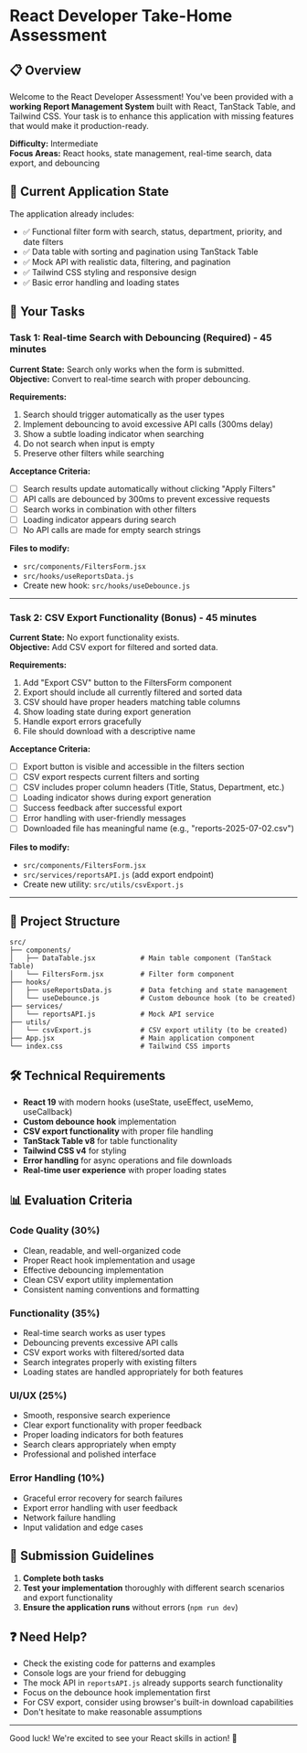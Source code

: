 # React Developer Take-Home Assessment

## 📋 Overview

Welcome to the React Developer Assessment! You've been provided with a **working Report Management System** built with React, TanStack Table, and Tailwind CSS. Your task is to enhance this application with missing features that would make it production-ready.

**Difficulty:** Intermediate  
**Focus Areas:** React hooks, state management, real-time search, data export, and debouncing

## 🎯 Current Application State

The application already includes:
- ✅ Functional filter form with search, status, department, priority, and date filters
- ✅ Data table with sorting and pagination using TanStack Table
- ✅ Mock API with realistic data, filtering, and pagination
- ✅ Tailwind CSS styling and responsive design
- ✅ Basic error handling and loading states

## 🚀 Your Tasks

### **Task 1: Real-time Search with Debouncing (Required) - 45 minutes**

**Current State:** Search only works when the form is submitted.  
**Objective:** Convert to real-time search with proper debouncing.

**Requirements:**
1. Search should trigger automatically as the user types
2. Implement debouncing to avoid excessive API calls (300ms delay)
3. Show a subtle loading indicator when searching
4. Do not search when input is empty
5. Preserve other filters while searching

**Acceptance Criteria:**
- [ ] Search results update automatically without clicking "Apply Filters"
- [ ] API calls are debounced by 300ms to prevent excessive requests
- [ ] Search works in combination with other filters
- [ ] Loading indicator appears during search
- [ ] No API calls are made for empty search strings

**Files to modify:**
- `src/components/FiltersForm.jsx`
- `src/hooks/useReportsData.js`
- Create new hook: `src/hooks/useDebounce.js`

---

### **Task 2: CSV Export Functionality (Bonus) - 45 minutes**

**Current State:** No export functionality exists.  
**Objective:** Add CSV export for filtered and sorted data.

**Requirements:**
1. Add "Export CSV" button to the FiltersForm component
2. Export should include all currently filtered and sorted data
3. CSV should have proper headers matching table columns
4. Show loading state during export generation
5. Handle export errors gracefully
6. File should download with a descriptive name

**Acceptance Criteria:**
- [ ] Export button is visible and accessible in the filters section
- [ ] CSV export respects current filters and sorting
- [ ] CSV includes proper column headers (Title, Status, Department, etc.)
- [ ] Loading indicator shows during export generation
- [ ] Success feedback after successful export
- [ ] Error handling with user-friendly messages
- [ ] Downloaded file has meaningful name (e.g., "reports-2025-07-02.csv")

**Files to modify:**
- `src/components/FiltersForm.jsx`
- `src/services/reportsAPI.js` (add export endpoint)
- Create new utility: `src/utils/csvExport.js`

---

## 📁 Project Structure

```
src/
├── components/
│   ├── DataTable.jsx           # Main table component (TanStack Table)
│   └── FiltersForm.jsx         # Filter form component
├── hooks/
│   ├── useReportsData.js       # Data fetching and state management
│   └── useDebounce.js          # Custom debounce hook (to be created)
├── services/
│   └── reportsAPI.js           # Mock API service
├── utils/
│   └── csvExport.js            # CSV export utility (to be created)
├── App.jsx                     # Main application component
└── index.css                   # Tailwind CSS imports
```

## 🛠 Technical Requirements

- **React 19** with modern hooks (useState, useEffect, useMemo, useCallback)
- **Custom debounce hook** implementation
- **CSV export functionality** with proper file handling
- **TanStack Table v8** for table functionality
- **Tailwind CSS v4** for styling
- **Error handling** for async operations and file downloads
- **Real-time user experience** with proper loading states

## 📊 Evaluation Criteria

### **Code Quality (30%)**

- Clean, readable, and well-organized code
- Proper React hook implementation and usage
- Effective debouncing implementation
- Clean CSV export utility implementation
- Consistent naming conventions and formatting

### **Functionality (35%)**

- Real-time search works as user types
- Debouncing prevents excessive API calls
- CSV export works with filtered/sorted data
- Search integrates properly with existing filters
- Loading states are handled appropriately for both features

### **UI/UX (25%)**

- Smooth, responsive search experience
- Clear export functionality with proper feedback
- Proper loading indicators for both features
- Search clears appropriately when empty
- Professional and polished interface

### **Error Handling (10%)**

- Graceful error recovery for search failures
- Export error handling with user feedback
- Network failure handling
- Input validation and edge cases

## 📝 Submission Guidelines

1. **Complete both tasks**
2. **Test your implementation** thoroughly with different search scenarios and export functionality
3. **Ensure the application runs** without errors (`npm run dev`)

## ❓ Need Help?

- Check the existing code for patterns and examples
- Console logs are your friend for debugging
- The mock API in `reportsAPI.js` already supports search functionality
- Focus on the debounce hook implementation first
- For CSV export, consider using browser's built-in download capabilities
- Don't hesitate to make reasonable assumptions

---

Good luck! We're excited to see your React skills in action! 🚀
